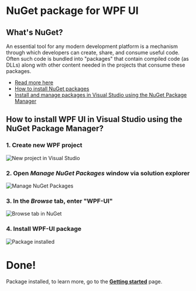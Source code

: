 # NuGet package for WPF UI

## What's NuGet?

An essential tool for any modern development platform is a mechanism through which developers can create, share, and consume useful code. Often such code is bundled into "packages" that contain compiled code (as DLLs) along with other content needed in the projects that consume these packages.

- [Read more here](https://learn.microsoft.com/en-us/nuget/what-is-nuget)
- [How to install NuGet packages](https://learn.microsoft.com/en-us/nuget/consume-packages/overview-and-workflow#ways-to-install-a-nuget-package=)
- [Install and manage packages in Visual Studio using the NuGet Package Manager](https://learn.microsoft.com/en-us/nuget/consume-packages/install-use-packages-visual-studio)

## How to install **WPF UI** in Visual Studio using the NuGet Package Manager?

### 1. Create new WPF project

![New project in Visual Studio](https://user-images.githubusercontent.com/13592821/192056284-0efcefa6-990e-4ef6-ab44-5746e4bf66ed.png)

### 2. Open _Manage NuGet Packages_ window via solution explorer

![Manage NuGet Packages](https://user-images.githubusercontent.com/13592821/192056354-4f5a46c1-d02f-4c7b-8822-c8cd6f105ed1.png)

### 3. In the _Browse_ tab, enter "**WPF-UI**"

![Browse tab in NuGet](https://user-images.githubusercontent.com/13592821/192056603-d9c48b4d-b9f1-485a-80cf-9fd27d8e55d7.png)

### 4. Install **WPF-UI** package

![Package installed](https://user-images.githubusercontent.com/13592821/192056761-186336dd-3aed-450c-b036-bbfdc6b73e74.png)

# Done!

Package installed, to learn more, go to the [**Getting started**](/tutorial/getting-started.html) page.

